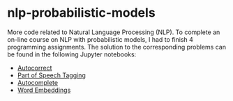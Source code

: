 nlp-probabilistic-models
========================

More code related to Natural Language Processing (NLP). To complete an on-line
course on NLP with probabilistic models, I had to finish 4 programming
assignments. The solution to the corresponding problems can be found in the
following Jupyter notebooks:

* [Autocorrect](https://github.com/mwoitek/nlp-probabilistic-models/blob/master/Week1/C2_W1_Assignment.ipynb)
* [Part of Speech Tagging](https://github.com/mwoitek/nlp-probabilistic-models/blob/master/Week2/C2_W2_Assignment.ipynb)
* [Autocomplete](https://github.com/mwoitek/nlp-probabilistic-models/blob/master/Week3/C2_W3_Assignment.ipynb)
* [Word Embeddings](https://github.com/mwoitek/nlp-probabilistic-models/blob/master/Week4/C2_W4_Assignment.ipynb)
